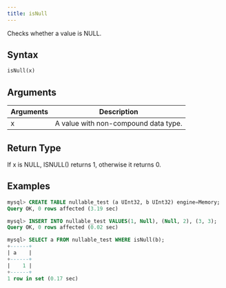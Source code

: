 ```yaml
---
title: isNull
---
```


Checks whether a value is NULL.

## Syntax

```sql
isNull(x)
```

## Arguments

| Arguments   | Description |
| ----------- | ----------- |
| x | A value with non-compound data type. |

## Return Type

If x is NULL, ISNULL() returns 1, otherwise it returns 0.

## Examples

```sql
mysql> CREATE TABLE nullable_test (a UInt32, b UInt32) engine=Memory;
Query OK, 0 rows affected (3.19 sec)

mysql> INSERT INTO nullable_test VALUES(1, Null), (Null, 2), (3, 3);
Query OK, 0 rows affected (0.02 sec)

mysql> SELECT a FROM nullable_test WHERE isNull(b);
+------+
| a    |
+------+
|    1 |
+------+
1 row in set (0.17 sec)
```
